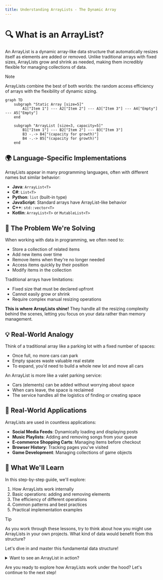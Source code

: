 ```yaml
---
title: Understanding ArrayLists - The Dynamic Array
---
```


# 🔍 What is an ArrayList?

An ArrayList is a dynamic array-like data structure that automatically resizes itself as elements are added or removed. Unlike traditional arrays with fixed sizes, ArrayLists grow and shrink as needed, making them incredibly flexible for managing collections of data.

> [!NOTE]
> ArrayLists combine the best of both worlds: the random access efficiency of arrays with the flexibility of dynamic sizing.

```mermaid
graph TD
    subgraph "Static Array [size=5]"
        A1["Item 1"] --- A2["Item 2"] --- A3["Item 3"] --- A4["Empty"] --- A5["Empty"]
    end
    
    subgraph "ArrayList [size=3, capacity=5]"
        B1["Item 1"] --- B2["Item 2"] --- B3["Item 3"] 
        B3 -.-> B4["(capacity for growth)"]
        B4 -.-> B5["(capacity for growth)"]
    end
```

## 🌍 Language-Specific Implementations

ArrayLists appear in many programming languages, often with different names but similar behavior:

- **Java**: `ArrayList<T>`
- **C#**: `List<T>`
- **Python**: `list` (built-in type)
- **JavaScript**: Standard arrays have ArrayList-like behavior
- **C++**: `std::vector<T>`
- **Kotlin**: `ArrayList<T>` or `MutableList<T>`

## 🤔 The Problem We're Solving

When working with data in programming, we often need to:
- Store a collection of related items
- Add new items over time
- Remove items when they're no longer needed
- Access items quickly by their position
- Modify items in the collection

Traditional arrays have limitations:
- Fixed size that must be declared upfront
- Cannot easily grow or shrink
- Require complex manual resizing operations

**This is where ArrayLists shine!** They handle all the resizing complexity behind the scenes, letting you focus on your data rather than memory management.

## 💡 Real-World Analogy

Think of a traditional array like a parking lot with a fixed number of spaces:
- Once full, no more cars can park
- Empty spaces waste valuable real estate
- To expand, you'd need to build a whole new lot and move all cars

An ArrayList is more like a valet parking service:
- Cars (elements) can be added without worrying about space
- When cars leave, the space is reclaimed
- The service handles all the logistics of finding or creating space

## 🚀 Real-World Applications

ArrayLists are used in countless applications:

- **Social Media Feeds**: Dynamically loading and displaying posts
- **Music Playlists**: Adding and removing songs from your queue
- **E-commerce Shopping Carts**: Managing items before checkout
- **Browser History**: Tracking pages you've visited
- **Game Development**: Managing collections of game objects

## 🎯 What We'll Learn

In this step-by-step guide, we'll explore:
1. How ArrayLists work internally
2. Basic operations: adding and removing elements
3. The efficiency of different operations
4. Common patterns and best practices
5. Practical implementation examples

> [!TIP]
> As you work through these lessons, try to think about how you might use ArrayLists in your own projects. What kind of data would benefit from this structure?

Let's dive in and master this fundamental data structure!

<details>
<summary>Want to see an ArrayList in action?</summary>

Here's a quick example in JavaScript:

```javascript
// Create a new ArrayList
const fruits = [];

// Add elements
fruits.push("Apple");   // ["Apple"]
fruits.push("Banana");  // ["Apple", "Banana"]
fruits.push("Orange");  // ["Apple", "Banana", "Orange"]

// Remove an element (at index 1)
fruits.splice(1, 1);    // ["Apple", "Orange"]

// Access an element
console.log(fruits[0]); // "Apple"
```

In this example, we didn't have to worry about the array's size - it automatically grew when we added elements and adjusted when we removed one!
</details>

Are you ready to explore how ArrayLists work under the hood? Let's continue to the next step! 